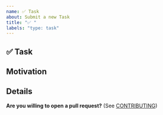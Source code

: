 ```yaml
---
name: ✅ Task
about: Submit a new Task
title: "✅ "
labels: "type: task"
---
```


## ✅ Task

<!--
	What is the task that needs to be done.
-->

## Motivation

<!--
	Is this task part of a feature?
	What module(s) does this affect?
	Please link to any relevant issues or other PRs!
-->

## Details

<!--
	What should be accomplished by this task?
	What module(s) does this task affect? Or is it a new module?
-->

**Are you willing to open a pull request?** (See
[CONTRIBUTING](../../CONTRIBUTING.md))
